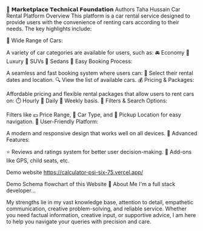 🚀 𝗠𝗮𝗿𝗸𝗲𝘁𝗽𝗹𝗮𝗰𝗲 𝗧𝗲𝗰𝗵𝗻𝗶𝗰𝗮𝗹 𝗙𝗼𝘂𝗻𝗱𝗮𝘁𝗶𝗼𝗻
Authors
Taha Hussain
Car Rental Platform Overview
This platform is a car rental service designed to provide users with the convenience of renting cars according to their needs. The key highlights include:

🚗 Wide Range of Cars:

A variety of car categories are available for users, such as: 🚘 Economy 🚙 Luxury 🚐 SUVs 🚖 Sedans 🛒 Easy Booking Process:

A seamless and fast booking system where users can: 📅 Select their rental dates and location. 🔍 View the list of available cars. 💰 Pricing & Packages:

Affordable pricing and flexible rental packages that allow users to rent cars on: ⏱️ Hourly 📆 Daily 📅 Weekly basis. 🔎 Filters & Search Options:

Filters like 💵 Price Range, 🚗 Car Type, and 📍 Pickup Location for easy navigation. 📱 User-Friendly Platform:

A modern and responsive design that works well on all devices. 🌟 Advanced Features:

⭐ Reviews and ratings system for better user decision-making. 🧳 Add-ons like GPS, child seats, etc.

Demo website
https://calculator-psi-six-75.vercel.app/

Demo Schema flowchart of this Website
🚀 About Me
I'm a full stack developer...

My strengths lie in my vast knowledge base, attention to detail, empathetic communication, creative problem-solving, and reliable service. Whether you need factual information, creative input, or supportive advice, I am here to help you navigate your queries with precision and care.